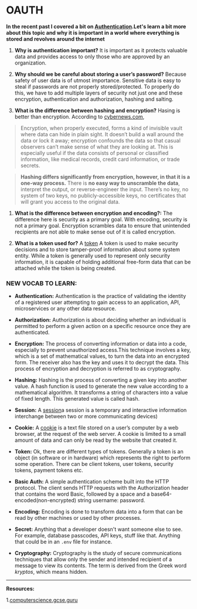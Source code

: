 # OAUTH

**In the recent past I covered a bit on [Authentication](https://rivad2.github.io/reading-notes/401/class-11.html).Let's learn a bit more about this topic and why it is important in a world where everything is stored and revolves around the internet**


1. **Why is authentication important?**
It is important as it protects valuable data and provides access to only those who are approved by an organization.

1. **Why should we be careful about storing a user’s password?**
Because safety of user data is of utmost importance. Sensitive data is easy to steal if passwords are not properly stored/protected. To properly do this, we have to add multiple layers of security not just one and these encryption, authentication and authorization, hashing and salting.

1. **What is the difference between hashing and encryption?**
Hasing is better than encryption. According to [cybernews.com](https://cybernews.com/security/hashing-vs-encryption/),
>Encryption, when properly executed, forms a kind of invisible vault where data can hide in plain sight. It doesn’t build a wall around the data or lock it away; encryption confounds the data so that casual observers can’t make sense of what they are looking at. This is especially useful if the data consists of personal or classified information, like medical records, credit card information, or trade secrets.

>**Hashing differs significantly from encryption, however, in that it is a one-way process.** There is **no easy way to unscramble the data**, interpret the output, or reverse-engineer the input. There’s no key, no system of two keys, no publicly-accessible keys, no certificates that will grant you access to the original data.


1. **What is the difference between encryption and encoding?:**
The difference here is security as a primary goal. With encoding, security is not a primary goal. Encryption scrambles data to ensure that unintended recipients are not able to make sense out of it is called encryption.


1. **What is a token used for?** A [token](https://en.wikipedia.org/wiki/Access_token#:~:text=A%20token%20is%20used%20to,the%20token%20is%20being%20created.)
A token is used to make security decisions and to store tamper-proof information about some system entity. While a token is generally used to represent only security information, it is capable of holding additional free-form data that can be attached while the token is being created.

### NEW VOCAB TO LEARN:

- **Authentication:**
Authentication is the practice of validating the identity of a registered user attempting to gain access to an application, API, microservices or any other data resource.

- **Authorization:**
Authorization is about deciding whether an individual is permitted to perform a given action on a specific resource once they are authenticated.

- **Encryption:**
The process of converting information or data into a code, especially to prevent unauthorized access.This technique involves a key, which is a set of mathematical values, to turn the data into an encrypted form. The receiver also has the key and uses it to decrypt the data. This process of encryption and decryption is referred to as cryptography.

- **Hashing:**
Hashing is the process of converting a given key into another value. A hash function is used to generate the new value according to a mathematical algorithm. It transforms a string of characters into a value of fixed length. This generated value is called hash.

- **Session:**
A [session](https://en.wikipedia.org/wiki/Session_(computer_science))a session is a temporary and interactive information interchange between two or more communicating devices)

- **Cookie:** A [cookie](https://www.computerscience.gcse.guru/theory/cookies) is a text file stored on a user’s computer by a web browser, at the request of the web server. A cookie is limited to a small amount of data and can only be read by the website that created it.

- **Token:** Ok, there are different types of tokens.  Generally a token is an object (in software or in hardware) which represents the right to perform some operation. There can be client tokens, user tokens, security tokens, payment tokens etc.

- **Basic Auth:** A simple authentication scheme built into the HTTP protocol. The client sends HTTP requests with the Authorization header that contains the word Basic, followed by a space and a base64-encoded(non-encrypted) string username: password.

- **Encoding:** Encoding is done to transform data into a form that can be read by other machines or used by other processes.

- **Secret:** Anything that a developer doesn't want someone else to see. For example, database passcodes, API keys, stuff like that. Anything that could be in an `.env` file for instance.

- **Cryptography:** Cryptography is the study of secure communications techniques that allow only the sender and intended recipient of a message to view its contents. The term is derived from the Greek word *kryptos*, which means hidden.

---------------------
**Resources:**

1.[computerscience.gcse.guru](https://www.computerscience.gcse.guru/theory/cookies)

